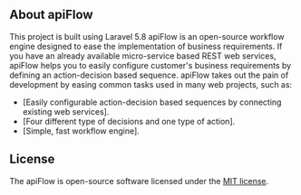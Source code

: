 ## About apiFlow
This project is built using Laravel 5.8 
apiFlow is an open-source workflow engine designed to ease the implementation of business requirements. If you have an already available micro-service based REST web services, apiFlow helps you to easily configure customer's business requirements by defining an action-decision based sequence. apiFlow takes out the pain of development by easing common tasks used in many web projects, such as:

- [Easily configurable action-decision based sequences by connecting existing web services].
- [Four different type of decisions and one type of action].
- [Simple, fast workflow engine].

## License

The apiFlow is open-source software licensed under the [MIT license](https://opensource.org/licenses/MIT).
